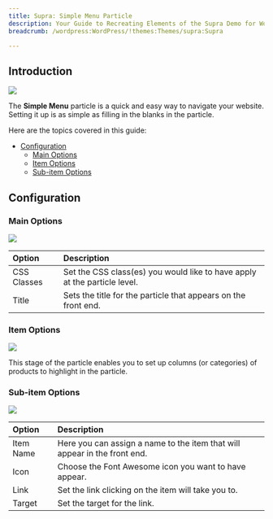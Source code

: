 ```yaml
---
title: Supra: Simple Menu Particle
description: Your Guide to Recreating Elements of the Supra Demo for WordPress
breadcrumb: /wordpress:WordPress/!themes:Themes/supra:Supra

---
```


## Introduction

![](assets/particle_simplemenu1.jpeg)

The **Simple Menu** particle is a quick and easy way to navigate your website. Setting it up is as simple as filling in the blanks in the particle.

Here are the topics covered in this guide:

* [Configuration](#configuration)
    - [Main Options](#main-options)
    - [Item Options](#item-options)
    - [Sub-item Options](#sub-item-options)

## Configuration

### Main Options 

![](assets/particle_simplemenu2.jpeg)

| Option      | Description                                                               |
| :-----      | :-----                                                                    |
| CSS Classes | Set the CSS class(es) you would like to have apply at the particle level. |
| Title       | Sets the title for the particle that appears on the front end.            |

### Item Options 

![](assets/particle_simplemenu3.jpeg)

This stage of the particle enables you to set up columns (or categories) of products to highlight in the particle.

### Sub-item Options 

![](assets/particle_simplemenu4.jpeg)

| Option    | Description                                                               |
| :-----    | :-----                                                                    |
| Item Name | Here you can assign a name to the item that will appear in the front end. |
| Icon      | Choose the Font Awesome icon you want to have appear.                     |
| Link      | Set the link clicking on the item will take you to.                       |
| Target    | Set the target for the link.                                              |
